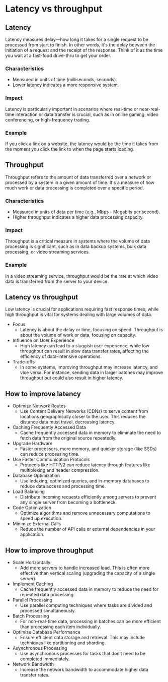 # Latency vs throughput

## Latency

Latency measures delay—how long it takes for a single request to be processed from start to finish. In other words, it's the delay between the initiation of a request and the receipt of the response. Think of it as the time you wait at a fast-food drive-thru to get your order.

### Characteristics

- Measured in units of time (milliseconds, seconds).
- Lower latency indicates a more responsive system.

### Impact

Latency is particularly important in scenarios where real-time or near-real-time interaction or data transfer is crucial, such as in online gaming, video conferencing, or high-frequency trading.

### Example

If you click a link on a website, the latency would be the time it takes from the moment you click the link to when the page starts loading.

## Throughput

Throughput refers to the amount of data transferred over a network or processed by a system in a given amount of time. It's a measure of how much work or data processing is completed over a specific period.

### Characteristics

- Measured in units of data per time (e.g., Mbps - Megabits per second).
- Higher throughput indicates a higher data processing capacity.

### Impact

Throughput is a critical measure in systems where the volume of data processing is significant, such as in data backup systems, bulk data processing, or video streaming services.

### Example

In a video streaming service, throughput would be the rate at which video data is transferred from the server to your device.

## Latency vs throughput

Low latency is crucial for applications requiring fast response times, while high throughput is vital for systems dealing with large volumes of data.

- Focus
  - Latency is about the delay or time, focusing on speed. Throughput is about the volume of work or data, focusing on capacity.
- Influence on User Experience
  - High latency can lead to a sluggish user experience, while low throughput can result in slow data transfer rates, affecting the efficiency of data-intensive operations.
- Trade-offs
  - In some systems, improving throughput may increase latency, and vice versa. For instance, sending data in larger batches may improve throughput but could also result in higher latency.

## How to improve latency

- Optimize Network Routes
  - Use Content Delivery Networks (CDNs) to serve content from locations geographically closer to the user. This reduces the distance data must travel, decreasing latency.
- Caching Frequently Accessed Data
  - Cache frequently accessed data in memory to eliminate the need to fetch data from the original source repeatedly.
- Upgrade Hardware
  - Faster processors, more memory, and quicker storage (like SSDs) can reduce processing time.
- Use Faster Communication Protocols
  - Protocols like HTTP/2 can reduce latency through features like multiplexing and header compression.
- Database Optimization
  - Use indexing, optimized queries, and in-memory databases to reduce data access and processing time.
- Load Balancing
  - Distribute incoming requests efficiently among servers to prevent any single server from becoming a bottleneck.
- Code Optimization
  - Optimize algorithms and remove unnecessary computations to speed up execution.
- Minimize External Calls
  - Reduce the number of API calls or external dependencies in your application.

## How to improve throughput

- Scale Horizontally
  - Add more servers to handle increased load. This is often more effective than vertical scaling (upgrading the capacity of a single server).
- Implement Caching
  - Cache frequently accessed data in memory to reduce the need for repeated data processing.
- Parallel Processing
  - Use parallel computing techniques where tasks are divided and processed simultaneously.
- Batch Processing
  - For non-real-time data, processing in batches can be more efficient than processing each item individually.
- Optimize Database Performance
  - Ensure efficient data storage and retrieval. This may include techniques like partitioning and sharding.
- Asynchronous Processing
  - Use asynchronous processes for tasks that don’t need to be completed immediately.
- Network Bandwidth
  - Increase the network bandwidth to accommodate higher data transfer rates.


